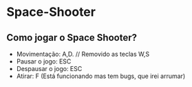 # Space-Shooter

## Como jogar o Space Shooter?
- Movimentação: A,D. // Removido as teclas W,S
- Pausar o jogo: ESC
- Despausar o jogo: ESC
- Atirar: F (Está funcionando mas tem bugs, que irei arrumar)